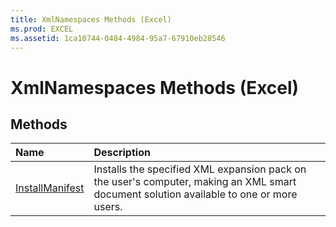 ```yaml
---
title: XmlNamespaces Methods (Excel)
ms.prod: EXCEL
ms.assetid: 1ca10744-0484-4984-95a7-67910eb28546
---
```



# XmlNamespaces Methods (Excel)

## Methods



|**Name**|**Description**|
|:-----|:-----|
|[InstallManifest](xmlnamespaces-installmanifest-method-excel.md)|Installs the specified XML expansion pack on the user's computer, making an XML smart document solution available to one or more users.|

